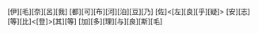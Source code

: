 [伊][毛][奈][呂][我] [都][可][布][河][泊][豆][乃] [佐]<[左][良][乎][疑]> [安][志][等][比]<[登]>[其][等] [加][多][理][与][良][斯][毛]
